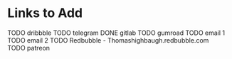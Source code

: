 # Links to Add

TODO dribbble
TODO telegram
DONE gitlab
TODO gumroad
TODO email 1
TODO email 2
TODO Redbubble - Thomashighbaugh.redbubble.com\
TODO patreon
